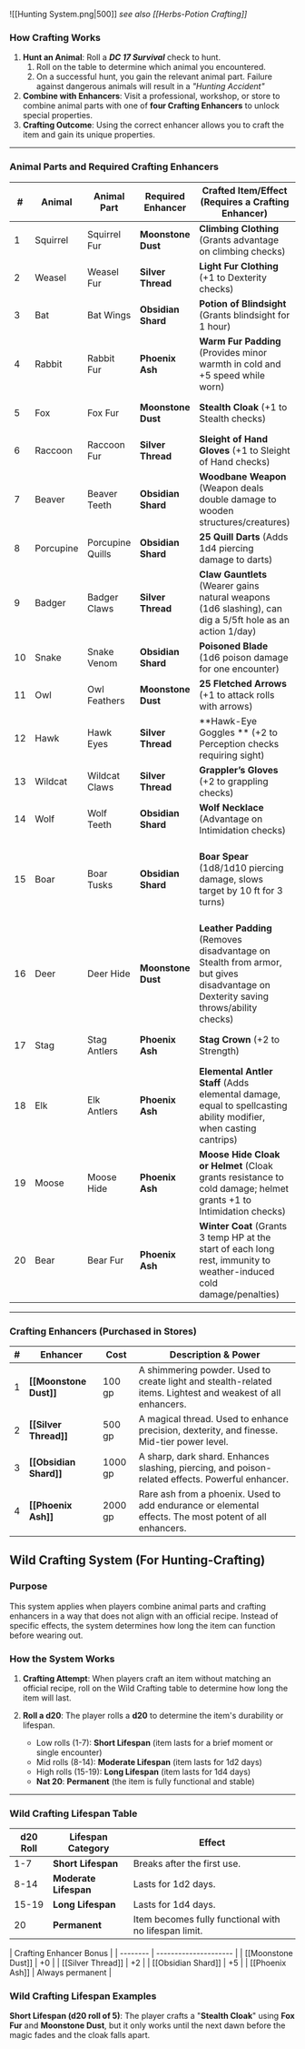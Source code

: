 ![[Hunting System.png|500]]
*see also [[Herbs-Potion Crafting]]*
### **How Crafting Works**

1. **Hunt an Animal**: Roll a ***DC 17 Survival*** check to hunt. 
	1. Roll on the table to determine which animal you encountered. 
	2. On a successful hunt, you gain the relevant animal part. Failure against dangerous animals will result in a *"Hunting Accident"*
2. **Combine with Enhancers**: Visit a professional, workshop, or store to combine animal parts with one of **four Crafting Enhancers** to unlock special properties.
3. **Crafting Outcome**: Using the correct enhancer allows you to craft the item and gain its unique properties.

---

### **Animal Parts and Required Crafting Enhancers**

| #   | Animal    | Animal Part      | Required Enhancer  | Crafted Item/Effect (Requires a Crafting Enhancer)                                                                                 | Hunting Accident                                           |
| --- | --------- | ---------------- | ------------------ | ---------------------------------------------------------------------------------------------------------------------------------- | ---------------------------------------------------------- |
| 1   | Squirrel  | Squirrel Fur     | **Moonstone Dust** | **Climbing Clothing** (Grants advantage on climbing checks)                                                                        | None                                                       |
| 2   | Weasel    | Weasel Fur       | **Silver Thread**  | **Light Fur Clothing** (+1 to Dexterity checks)                                                                                    | None                                                       |
| 3   | Bat       | Bat Wings        | **Obsidian Shard** | **Potion of Blindsight** (Grants blindsight for 1 hour)                                                                            | 1d4 necrotic damage                                        |
| 4   | Rabbit    | Rabbit Fur       | **Phoenix Ash**    | **Warm Fur Padding** (Provides minor warmth in cold and +5 speed while worn)                                                       | None                                                       |
| 5   | Fox       | Fox Fur          | **Moonstone Dust** | **Stealth Cloak** (+1 to Stealth checks)                                                                                           | 1d4 slashing damage                                        |
| 6   | Raccoon   | Raccoon Fur      | **Silver Thread**  | **Sleight of Hand Gloves** (+1 to Sleight of Hand checks)                                                                          | None                                                       |
| 7   | Beaver    | Beaver Teeth     | **Obsidian Shard** | **Woodbane Weapon** (Weapon deals double damage to wooden structures/creatures)                                                    | None                                                       |
| 8   | Porcupine | Porcupine Quills | **Obsidian Shard** | **25 Quill Darts** (Adds 1d4 piercing damage to darts)                                                                             | 1d6 piercing damage                                        |
| 9   | Badger    | Badger Claws     | **Silver Thread**  | **Claw Gauntlets** (Wearer gains natural weapons (1d6 slashing), can dig a 5/5ft hole as an action 1/day)                          | 1d6 slashing damage                                        |
| 10  | Snake     | Snake Venom      | **Obsidian Shard** | **Poisoned Blade** (1d6 poison damage for one encounter)                                                                           | 1d6 poison damage                                          |
| 11  | Owl       | Owl Feathers     | **Moonstone Dust** | **25 Fletched Arrows** (+1 to attack rolls with arrows)                                                                            | None                                                       |
| 12  | Hawk      | Hawk Eyes        | **Silver Thread**  | **Hawk-Eye Goggles ** (+2 to Perception checks requiring sight)                                                                    | 1d4 slashing damage                                        |
| 13  | Wildcat   | Wildcat Claws    | **Silver Thread**  | **Grappler’s Gloves** (+2 to grappling checks)                                                                                     | 1d6 slashing damage                                        |
| 14  | Wolf      | Wolf Teeth       | **Obsidian Shard** | **Wolf Necklace** (Advantage on Intimidation checks)                                                                               | 1d6 piercing damage                                        |
| 15  | Boar      | Boar Tusks       | **Obsidian Shard** | **Boar Spear** (1d8/1d10 piercing damage, slows target by 10 ft for 3 turns)                                                       | 1d8 piercing damage, slows hunter by 10 ft until long rest |
| 16  | Deer      | Deer Hide        | **Moonstone Dust** | **Leather Padding** (Removes disadvantage on Stealth from armor, but gives disadvantage on Dexterity saving throws/ability checks) | None                                                       |
| 17  | Stag      | Stag Antlers     | **Phoenix Ash**    | **Stag Crown** (+2 to Strength)                                                                                                    | 4d8 bludgeoning damage                                     |
| 18  | Elk       | Elk Antlers      | **Phoenix Ash**    | **Elemental Antler Staff** (Adds elemental damage, equal to spellcasting ability modifier,  when casting cantrips)                 | 3d6 bludgeoning damage                                     |
| 19  | Moose     | Moose Hide       | **Phoenix Ash**    | **Moose Hide Cloak or Helmet** (Cloak grants resistance to cold damage; helmet grants +1 to Intimidation checks)                   | 5d6 bludgeoning damage                                     |
| 20  | Bear      | Bear Fur         | **Phoenix Ash**    | **Winter Coat** (Grants 3 temp HP at the start of each long rest, immunity to weather-induced cold damage/penalties)               | 6d8 slashing damage                                        |

---

### **Crafting Enhancers (Purchased in Stores)**

| #   | Enhancer                 | Cost   | Description & Power                                           |
| --- | ------------------------ | ------ | ------------------------------------------------------------- |
| 1   | **[[Moonstone Dust]]**    | 100 gp  | A shimmering powder. Used to create light and stealth-related items. Lightest and weakest of all enhancers. |
| 2   | **[[Silver Thread]]**     | 500 gp  | A magical thread. Used to enhance precision, dexterity, and finesse. Mid-tier power level. |
| 3   | **[[Obsidian Shard]]**    | 1000 gp  | A sharp, dark shard. Enhances slashing, piercing, and poison-related effects. Powerful enhancer. |
| 4   | **[[Phoenix Ash]]**       | 2000 gp | Rare ash from a phoenix. Used to add endurance or elemental effects. The most potent of all enhancers. |

## **Wild Crafting System (For Hunting-Crafting)**

### **Purpose**
This system applies when players combine animal parts and crafting enhancers in a way that does not align with an official recipe. Instead of specific effects, the system determines how long the item can function before wearing out.

### **How the System Works**

1. **Crafting Attempt**: When players craft an item without matching an official recipe, roll on the Wild Crafting table to determine how long the item will last.

2. **Roll a d20**: The player rolls a **d20** to determine the item's durability or lifespan.
   - Low rolls (1-7): **Short Lifespan** (item lasts for a brief moment or single encounter)
   - Mid rolls (8-14): **Moderate Lifespan** (item lasts for 1d2 days)
   - High rolls (15-19): **Long Lifespan** (item lasts for 1d4 days)
   - **Nat 20**: **Permanent** (the item is fully functional and stable)

---

### **Wild Crafting Lifespan Table**

| d20 Roll | Lifespan Category     | Effect                                                | 
| -------- | --------------------- | ----------------------------------------------------- |
| 1-7      | **Short Lifespan**    | Breaks after the first use.                           |
| 8-14     | **Moderate Lifespan** | Lasts for 1d2 days.                                   |
| 15-19    | **Long Lifespan**     | Lasts for 1d4 days.                                   |
| 20       | **Permanent**         | Item becomes fully functional with no lifespan limit. |

| Crafting Enhancer Bonus |
| -------- | --------------------- |
| [[Moonstone Dust]]      | +0 |
| [[Silver Thread]]     | +2 |
| [[Obsidian Shard]]    | +5     |
| [[Phoenix Ash]]       | Always permanent         |
### **Wild Crafting Lifespan Examples**

**Short Lifespan (d20 roll of 5)**: The player crafts a "**Stealth Cloak**" using **Fox Fur** and **Moonstone Dust**, but it only works until the next dawn before the magic fades and the cloak falls apart.